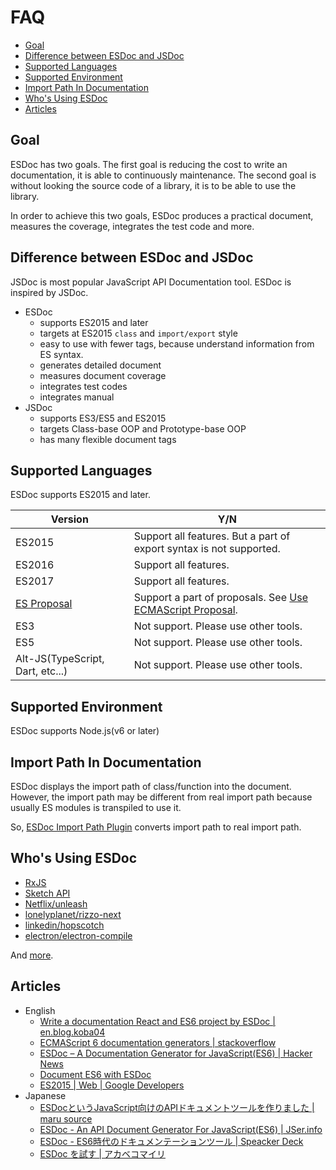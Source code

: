 # FAQ
- [Goal](#goal)
- [Difference between ESDoc and JSDoc](#difference-between-esdoc-and-jsdoc)
- [Supported Languages](#supported-languages)
- [Supported Environment](#supported-environment)
- [Import Path In Documentation](#import-path-in-documentation)
- [Who's Using ESDoc](#who-s-using-esdoc)
- [Articles](#articles)

## Goal
ESDoc has two goals.
The first goal is reducing the cost to write an documentation, it is able to continuously maintenance.
The second goal is without looking the source code of a library, it is to be able to use the library.

In order to achieve this two goals, ESDoc produces a practical document, measures the coverage, integrates the test code and more.

## Difference between ESDoc and JSDoc
JSDoc is most popular JavaScript API Documentation tool.
ESDoc is inspired by JSDoc.

- ESDoc
  - supports ES2015 and later
  - targets at ES2015 ``class`` and ``import/export`` style
  - easy to use with fewer tags, because understand information from ES syntax.
  - generates detailed document
  - measures document coverage
  - integrates test codes
  - integrates manual
- JSDoc
  - supports ES3/ES5 and ES2015
  - targets Class-base OOP and Prototype-base OOP
  - has many flexible document tags

## Supported Languages
ESDoc supports ES2015 and later.

| Version | Y/N |
| ------- | --- |
| ES2015 | Support all features. But a part of export syntax is not supported. |
| ES2016 | Support all features. |
| ES2017 | Support all features. |
| [ES Proposal](https://github.com/tc39/proposals) | Support a part of proposals. See [Use ECMAScript Proposal](./configuration/config.html#use-ecmascript-proposal). |
| ES3 | Not support. Please use other tools. |
| ES5 | Not support. Please use other tools. |
| Alt-JS(TypeScript, Dart, etc...) | Not support. Please use other tools. |

## Supported Environment
ESDoc supports Node.js(v6 or later)

## Import Path In Documentation
ESDoc displays the import path of class/function into the document.
However, the import path may be different from real import path because usually ES modules is transpiled to use it.

So, [ESDoc Import Path Plugin](https://github.com/esdoc/esdoc-importpath-plugin) converts import path to real import path.

## Who's Using ESDoc
- [RxJS](http://reactivex.io/rxjs/)
- [Sketch API](http://developer.sketchapp.com/reference/api/)
- [Netflix/unleash](https://github.com/Netflix/unleash)
- [lonelyplanet/rizzo-next](https://github.com/lonelyplanet/rizzo-next)
- [linkedin/hopscotch](https://github.com/linkedin/hopscotch/tree/gh72)
- [electron/electron-compile](https://github.com/electron/electron-compile)

And [more](https://github.com/search?o=desc&q=esdoc+filename%3Apackage.json+-user%3Ah13i32maru+-user%3Aesdoc+-user%3Aes-doc&ref=searchresults&s=indexed&type=Code&utf8=%E2%9C%93).

## Articles
- English
  - [Write a documentation React and ES6 project by ESDoc | en.blog.koba04](http://en.blog.koba04.com/2015/06/28/esdoc-documentation-for-react-and-es6/)
  - [ECMAScript 6 documentation generators | stackoverflow](http://stackoverflow.com/questions/27334309/ecmascript-6-documentation-generators)
  - [ESDoc – A Documentation Generator for JavaScript(ES6) | Hacker News](https://news.ycombinator.com/item?id=10002867)
  - [Document ES6 with ESDoc](http://jonathancreamer.com/document-es6-with-esdoc/)
  - [ES2015 | Web | Google Developers](https://developers.google.com/web/shows/ttt/series-2/es2015)
- Japanese
  - [ESDocというJavaScript向けのAPIドキュメントツールを作りました | maru source](http://blog.h13i32maru.jp/entry/2015/05/06/221041)
  - <a href="http://jser.info/2015/05/06/iojs2.0.0-msedge-isomorphic/#esdoc---an-api-document-generator-for-javascript(es6)">ESDoc - An API Document Generator For JavaScript(ES6) | JSer.info</a>
  - [ESDoc - ES6時代のドキュメンテーションツール | Speacker Deck](https://speakerdeck.com/h13i32maru/esdoc-es6shi-dai-falsedokiyumentesiyonturu)
  - [ESDoc を試す | アカベコマイリ](http://akabeko.me/blog/2015/07/esdoc/)
